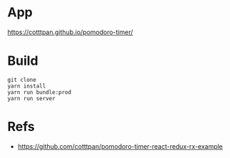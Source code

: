 # App

https://cotttpan.github.io/pomodoro-timer/

# Build

```
git clone
yarn install
yarn run bundle:prod
yarn run server
```

# Refs

* https://github.com/cotttpan/pomodoro-timer-react-redux-rx-example

